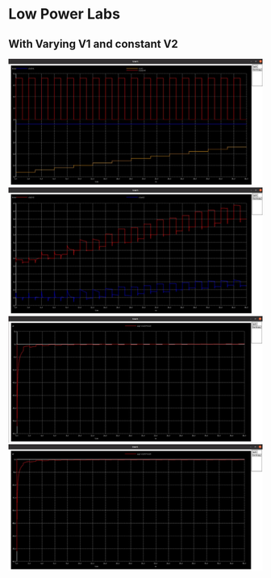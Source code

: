 # Low Power Labs

## With Varying V1 and constant V2

<img src="images/spice_wave_lab1_1.JPG">
<img src="images/spice_wave_lab1_2.JPG">
<img src="images/spice_wave_lab1_3.JPG">
<img src="images/spice_wave_lab1_4.JPG">

